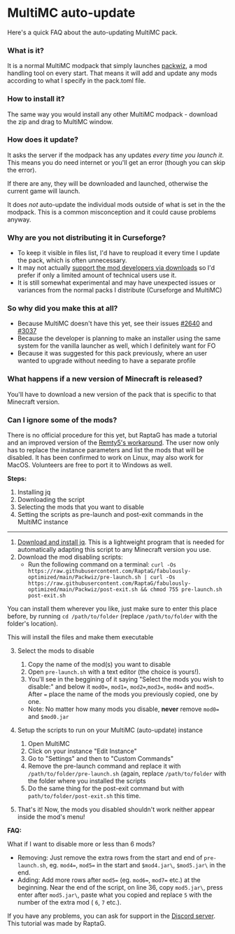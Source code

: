 # MultiMC auto-update

Here's a quick FAQ about the auto-updating MultiMC pack.

### What is it?

It is a normal MultiMC modpack that simply launches [packwiz](https://github.com/comp500/packwiz), a mod handling tool on every start. That means it will add and update any mods according to what I specify in the pack.toml file.

### How to install it?

The same way you would install any other MultiMC modpack - download the zip and drag to MultiMC window.

### How does it update?

It asks the server if the modpack has any updates _every time you launch it_. This means you do need internet or you'll get an error (though you can skip the error).

If there are any, they will be downloaded and launched, otherwise the current game will launch.

It does _not_ auto-update the individual mods outside of what is set in the the modpack. This is a common misconception and it could cause problems anyway.

### Why are you not distributing it in Curseforge?

* To keep it visible in files list, I'd have to reupload it every time I update the pack, which is often unnecessary.
* It may not actually [support the mod developers via downloads](https://support.curseforge.com/en/support/solutions/articles/9000197898-rewards-program-terms-of-service#1.-Description-of-Rewards-Program) so I'd prefer if only a limited amount of technical users use it.
* It is still somewhat experimental and may have unexpected issues or variances from the normal packs I distribute (Curseforge and MultiMC)

### So why did you make this at all?

* Because MultiMC doesn't have this yet, see their issues [#2640](https://github.com/MultiMC/MultiMC5/issues/2640) and [#3037](https://github.com/MultiMC/MultiMC5/issues/3057)
* Because the developer is planning to make an installer using the same system for the vanilla launcher as well, which I definitely want for FO
* Because it was suggested for this pack previously, where an user wanted to upgrade without needing to have a separate profile

### What happens if a new version of Minecraft is released?

You'll have to download a new version of the pack that is specific to that Minecraft version.

### Can I ignore some of the mods?

There is no official procedure for this yet, but RaptaG has made a tutorial and an improved version of the [Remty5's workaround](https://github.com/Fabulously-Optimized/fabulously-optimized/issues/81). The user now only has to replace the instance parameters and list the mods that will be disabled. It has been confirmed to work on Linux, may also work for MacOS. Volunteers are free to port it to Windows as well.
 
**Steps:**
 
 1. Installing jq
 2. Downloading the script
 3. Selecting the mods that you want to disable
 4. Setting the scripts as pre-launch and post-exit commands in the MultiMC instance

----------------------------------------------------------------------------------------------------------------------------------------------------------

1. [Download and install jq](https://stedolan.github.io/jq/download/). This is a lightweight program that is needed for automatically adapting this script to any Minecraft version you use.
2. Download the mod disabling scripts:
   * Run the following command on a terminal:
`curl -Os https://raw.githubusercontent.com/RaptaG/fabulously-optimized/main/Packwiz/pre-launch.sh | curl -Os https://raw.githubusercontent.com/RaptaG/fabulously-optimized/main/Packwiz/post-exit.sh && chmod 755 pre-launch.sh post-exit.sh`

You can install them wherever you like, just make sure to enter this place before, by running `cd /path/to/folder` (replace `/path/to/folder` with the folder's location).

This will install the files and make them executable

3. Select the mods to disable
   1. Copy the name of the mod(s) you want to disable
   2. Open `pre-launch.sh` with a text editor (the choice is yours!).
   3. You'll see in the beggining of it saying "Select the mods you wish to disable:" and below it `mod0=`, `mod1=`, `mod2=`,`mod3=`, `mod4=` and `mod5=`. After `=` place the name of the mods you previously copied, one by one.
   * Note: No matter how many mods you disable, **never** remove `mod0=` and `$mod0.jar`

4. Setup the scripts to run on your MultiMC (auto-update) instance  
   1. Open MultiMC
   2. Click on your instance "Edit Instance"
   3. Go to "Settings" and then to "Custom Commands"
   4. Remove the pre-launch command and replace it with `/path/to/folder/pre-launch.sh` (again, replace `/path/to/folder` with the folder where you              installed the scripts
   5. Do the same thing for the post-exit command but with `path/to/folder/post-exit.sh` this time.
5. That's it! Now, the mods you disabled shouldn't work neither appear inside the mod's menu!


**FAQ:**

What if I want to disable more or less than 6 mods?

* Removing: Just remove the extra rows from the start and end of `pre-launch.sh`, eg. `mod4=`, `mod5=` in the start and `$mod4.jar\`, `$mod5.jar\` in the end.
* Adding: Add more rows after `mod5=` (eg. `mod6=`, `mod7=` etc.) at the beginning. Near the end of the script, on line 36, copy `mod5.jar\`, press enter after `mod5.jar\`, paste what you copied and replace `5` with the number of the extra mod ( `6`, `7` etc.).

If you have any problems, you can ask for support in the [Discord server](https://discord.gg/yxaXtaQqdB). This tutorial was made by RaptaG.

